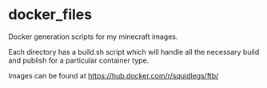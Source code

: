 # docker_files
Docker generation scripts for my minecraft images.

Each directory has a build.sh script which will handle all the necessary build and publish for a particular container type.


Images can be found at https://hub.docker.com/r/squidlegs/ftb/
